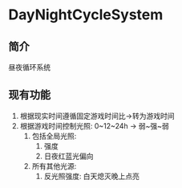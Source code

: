 # DayNightCycleSystem

## 简介
昼夜循环系统

## 现有功能
1. 根据现实时间遵循固定游戏时间比->转为游戏时间
2. 根据游戏时间控制光照: 0~12~24h -> 弱~强~弱
   1. 包括全局光照: 
      1. 强度
      2. 日夜红蓝光偏向
   2. 所有其他光源: 
      1. 反光照强度: 白天熄灭晚上点亮